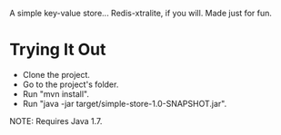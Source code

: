 A simple key-value store... Redis-xtralite, if you will.
Made just for fun.

# Trying It Out
- Clone the project.
- Go to the project's folder.
- Run "mvn install".
- Run "java -jar target/simple-store-1.0-SNAPSHOT.jar".

NOTE: Requires Java 1.7.


